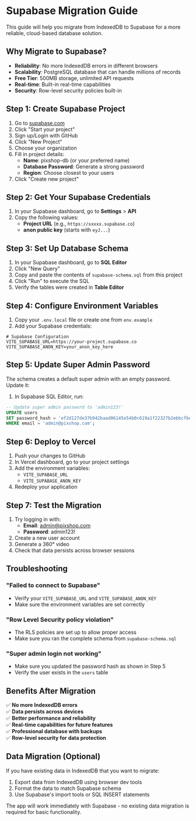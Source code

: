 # Supabase Migration Guide

This guide will help you migrate from IndexedDB to Supabase for a more reliable, cloud-based database solution.

## Why Migrate to Supabase?

- **Reliability**: No more IndexedDB errors in different browsers
- **Scalability**: PostgreSQL database that can handle millions of records
- **Free Tier**: 500MB storage, unlimited API requests
- **Real-time**: Built-in real-time capabilities
- **Security**: Row-level security policies built-in

## Step 1: Create Supabase Project

1. Go to [supabase.com](https://supabase.com)
2. Click "Start your project"
3. Sign up/Login with GitHub
4. Click "New Project"
5. Choose your organization
6. Fill in project details:
   - **Name**: pixshop-db (or your preferred name)
   - **Database Password**: Generate a strong password
   - **Region**: Choose closest to your users
7. Click "Create new project"

## Step 2: Get Your Supabase Credentials

1. In your Supabase dashboard, go to **Settings** > **API**
2. Copy the following values:
   - **Project URL** (e.g., `https://xxxxx.supabase.co`)
   - **anon public key** (starts with `eyJ...`)

## Step 3: Set Up Database Schema

1. In your Supabase dashboard, go to **SQL Editor**
2. Click "New Query"
3. Copy and paste the contents of `supabase-schema.sql` from this project
4. Click "Run" to execute the SQL
5. Verify the tables were created in **Table Editor**

## Step 4: Configure Environment Variables

1. Copy your `.env.local` file or create one from `env.example`
2. Add your Supabase credentials:

```env
# Supabase Configuration
VITE_SUPABASE_URL=https://your-project.supabase.co
VITE_SUPABASE_ANON_KEY=your_anon_key_here
```

## Step 5: Update Super Admin Password

The schema creates a default super admin with an empty password. Update it:

1. In Supabase SQL Editor, run:

```sql
-- Update super admin password to 'admin123!'
UPDATE users 
SET password_hash = 'ef2d127de37b942baad06145e54b0c619a1f22327b2ebbcfbec78f5564afe39d' 
WHERE email = 'admin@pixshop.com';
```

## Step 6: Deploy to Vercel

1. Push your changes to GitHub
2. In Vercel dashboard, go to your project settings
3. Add the environment variables:
   - `VITE_SUPABASE_URL`
   - `VITE_SUPABASE_ANON_KEY`
4. Redeploy your application

## Step 7: Test the Migration

1. Try logging in with:
   - **Email**: admin@pixshop.com
   - **Password**: admin123!
2. Create a new user account
3. Generate a 360° video
4. Check that data persists across browser sessions

## Troubleshooting

### "Failed to connect to Supabase"
- Verify your `VITE_SUPABASE_URL` and `VITE_SUPABASE_ANON_KEY`
- Make sure the environment variables are set correctly

### "Row Level Security policy violation"
- The RLS policies are set up to allow proper access
- Make sure you ran the complete schema from `supabase-schema.sql`

### "Super admin login not working"
- Make sure you updated the password hash as shown in Step 5
- Verify the user exists in the `users` table

## Benefits After Migration

✅ **No more IndexedDB errors**  
✅ **Data persists across devices**  
✅ **Better performance and reliability**  
✅ **Real-time capabilities for future features**  
✅ **Professional database with backups**  
✅ **Row-level security for data protection**

## Data Migration (Optional)

If you have existing data in IndexedDB that you want to migrate:

1. Export data from IndexedDB using browser dev tools
2. Format the data to match Supabase schema
3. Use Supabase's import tools or SQL INSERT statements

The app will work immediately with Supabase - no existing data migration is required for basic functionality.
